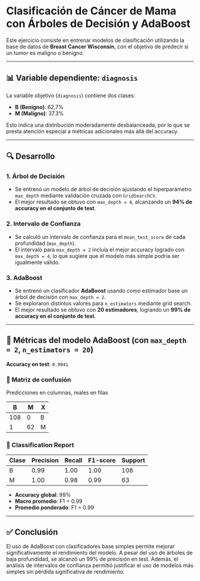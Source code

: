 # Clasificación de Cáncer de Mama con Árboles de Decisión y AdaBoost

Este ejercicio consiste en entrenar modelos de clasificación utilizando la base de datos de **Breast Cancer Wisconsin**, con el objetivo de predecir si un tumor es maligno o benigno.

---

## 📊 Variable dependiente: `diagnosis`

La variable objetivo (`diagnosis`) contiene dos clases:

- **B (Benigno)**: 62.7%
- **M (Maligno)**: 37.3%

Esto indica una distribución moderadamente desbalanceada, por lo que se presta atención especial a métricas adicionales más allá del accuracy.

---

## 🔍 Desarrollo

### 1. Árbol de Decisión

- Se entrenó un modelo de árbol de decisión ajustando el hiperparámetro `max_depth` mediante validación cruzada con `GridSearchCV`.
- El mejor resultado se obtuvo con `max_depth = 4`, alcanzando un **94% de accuracy en el conjunto de test**.

### 2. Intervalo de Confianza

- Se calculó un intervalo de confianza para el `mean_test_score` de cada profundidad (`max_depth`).
- El intervalo para `max_depth = 2` incluía el mejor accuracy logrado con `max_depth = 4`, lo que sugiere que el modelo más simple podría ser igualmente válido.

### 3. AdaBoost

- Se entrenó un clasificador **AdaBoost** usando como estimador base un árbol de decisión con `max_depth = 2`.
- Se exploraron distintos valores para `n_estimators` mediante grid search.
- El mejor resultado se obtuvo con **20 estimadores**, logrando un **99% de accuracy en el conjunto de test**.

---

## 🧪 Métricas del modelo AdaBoost (con `max_depth = 2`, `n_estimators = 20`)

**Accuracy en test**: `0.9941`

### 📁 Matriz de confusión

Predicciones en columnas, reales en filas

| B  | M | X |
|----|---|---|
|108 | 0 | B |
| 1  | 62| M |




### 📄 Classification Report

| Clase | Precision | Recall | F1-score | Support |
|-------|-----------|--------|----------|---------|
| B     | 0.99      | 1.00   | 1.00     | 108     |
| M     | 1.00      | 0.98   | 0.99     | 63      |

- **Accuracy global**: 99%
- **Macro promedio**: F1 = 0.99
- **Promedio ponderado**: F1 = 0.99

---

## ✅ Conclusión

El uso de AdaBoost con clasificadores base simples permite mejorar significativamente el rendimiento del modelo. A pesar del uso de árboles de baja profundidad, se alcanzó un 99% de precisión en test. Además, el análisis de intervalos de confianza permitió justificar el uso de modelos más simples sin pérdida significativa de rendimiento.
